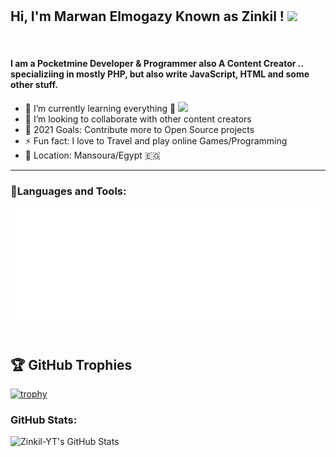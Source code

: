 # <h2> Hi, I'm Marwan Elmogazy Known as Zinkil ! <img src="https://media.giphy.com/media/mGcNjsfWAjY5AEZNw6/giphy.gif" width="50"></h2>


<br>

#### I am a Pocketmine Developer & Programmer also  A  Content Creator .. specializiing in mostly PHP, but also write JavaScript, HTML and some other stuff.

- 🌱 I’m currently learning everything 🤣 <img src="https://media.giphy.com/media/WUlplcMpOCEmTGBtBW/giphy.gif" width="40">
- 👯 I’m looking to collaborate with other content creators
- 🥅 2021 Goals: Contribute more to Open Source projects
- ⚡ Fun fact: I love to Travel and play online Games/Programming
- 📍 Location: Mansoura/Egypt :egypt: 


<hr>

###  🎨Languages and Tools: 

<div>
 <img   alt="🦑" align="center" src="https://github.com/lowlighter/lowlighter/blob/master/metrics.plugin.topics.mastered.svg">
</div>

<br>

## 🏆 GitHub Trophies

[![trophy](https://github-profile-trophy.vercel.app/?username=Zinkil-YT&theme=discord)](https://github.com/ryo-ma/github-profile-trophy)

 ### GitHub Stats:

  <img align="left" alt="Zinkil-YT's GitHub Stats" src="https://github-readme-stats.vercel.app/api?username=Zinkil-YT&&show_icons=true&title_color=32e3e6&icon_color=c723de&text_color=32e3e6&bg_color=0d0d0d" />


<br>


<!--
**Zinkil-YT/Zinkil-YT** is a ✨ _special_ ✨ repository because its `README.md` (this file) appears on your GitHub profile
